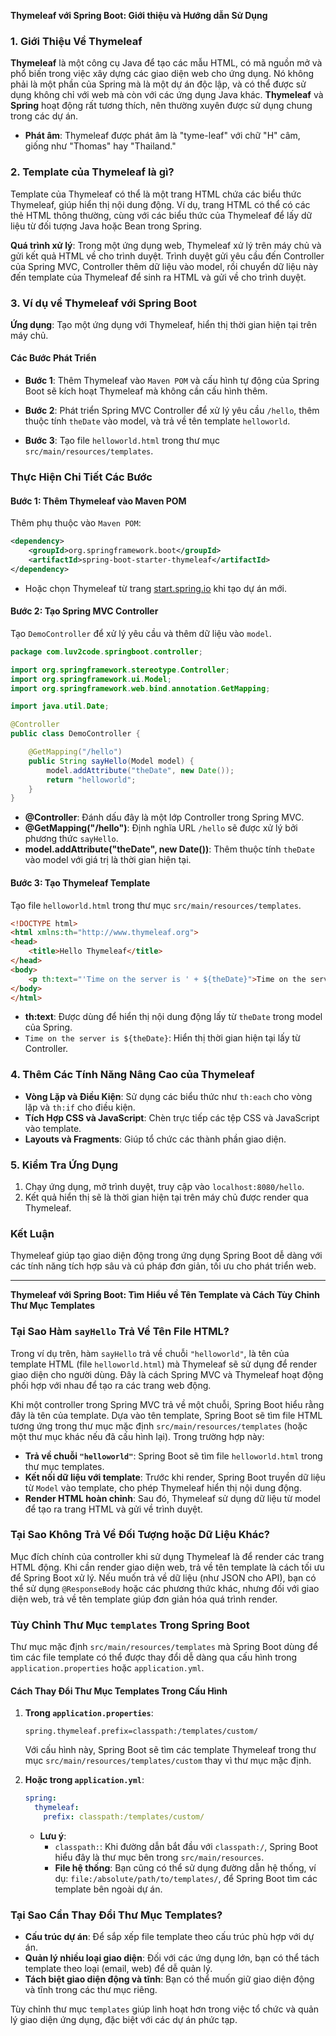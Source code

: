 **Thymeleaf với Spring Boot: Giới thiệu và Hướng dẫn Sử Dụng**

### 1. Giới Thiệu Về Thymeleaf

**Thymeleaf** là một công cụ Java để tạo các mẫu HTML, có mã nguồn mở và phổ biến trong việc xây dựng các giao diện web cho ứng dụng. Nó không phải là một phần của Spring mà là một dự án độc lập, và có thể được sử dụng không chỉ với web mà còn với các ứng dụng Java khác. **Thymeleaf** và **Spring** hoạt động rất tương thích, nên thường xuyên được sử dụng chung trong các dự án.

- **Phát âm**: Thymeleaf được phát âm là "tyme-leaf" với chữ "H" câm, giống như "Thomas" hay "Thailand."

### 2. Template của Thymeleaf là gì?

Template của Thymeleaf có thể là một trang HTML chứa các biểu thức Thymeleaf, giúp hiển thị nội dung động. Ví dụ, trang HTML có thể có các thẻ HTML thông thường, cùng với các biểu thức của Thymeleaf để lấy dữ liệu từ đối tượng Java hoặc Bean trong Spring.

**Quá trình xử lý**: Trong một ứng dụng web, Thymeleaf xử lý trên máy chủ và gửi kết quả HTML về cho trình duyệt. Trình duyệt gửi yêu cầu đến Controller của Spring MVC, Controller thêm dữ liệu vào model, rồi chuyển dữ liệu này đến template của Thymeleaf để sinh ra HTML và gửi về cho trình duyệt.

### 3. Ví dụ về Thymeleaf với Spring Boot

**Ứng dụng**: Tạo một ứng dụng với Thymeleaf, hiển thị thời gian hiện tại trên máy chủ.

#### Các Bước Phát Triển

- **Bước 1**: Thêm Thymeleaf vào `Maven POM` và cấu hình tự động của Spring Boot sẽ kích hoạt Thymeleaf mà không cần cấu hình thêm.
  
- **Bước 2**: Phát triển Spring MVC Controller để xử lý yêu cầu `/hello`, thêm thuộc tính `theDate` vào model, và trả về tên template `helloworld`.

- **Bước 3**: Tạo file `helloworld.html` trong thư mục `src/main/resources/templates`.

### Thực Hiện Chi Tiết Các Bước

#### Bước 1: Thêm Thymeleaf vào Maven POM

Thêm phụ thuộc vào `Maven POM`:

```xml
<dependency>
    <groupId>org.springframework.boot</groupId>
    <artifactId>spring-boot-starter-thymeleaf</artifactId>
</dependency>
```

- Hoặc chọn Thymeleaf từ trang [start.spring.io](https://start.spring.io) khi tạo dự án mới.

#### Bước 2: Tạo Spring MVC Controller

Tạo `DemoController` để xử lý yêu cầu và thêm dữ liệu vào `model`.

```java
package com.luv2code.springboot.controller;

import org.springframework.stereotype.Controller;
import org.springframework.ui.Model;
import org.springframework.web.bind.annotation.GetMapping;

import java.util.Date;

@Controller
public class DemoController {

    @GetMapping("/hello")
    public String sayHello(Model model) {
        model.addAttribute("theDate", new Date());
        return "helloworld";
    }
}
```

- **@Controller**: Đánh dấu đây là một lớp Controller trong Spring MVC.
- **@GetMapping("/hello")**: Định nghĩa URL `/hello` sẽ được xử lý bởi phương thức `sayHello`.
- **model.addAttribute("theDate", new Date())**: Thêm thuộc tính `theDate` vào model với giá trị là thời gian hiện tại.

#### Bước 3: Tạo Thymeleaf Template

Tạo file `helloworld.html` trong thư mục `src/main/resources/templates`.

```html
<!DOCTYPE html>
<html xmlns:th="http://www.thymeleaf.org">
<head>
    <title>Hello Thymeleaf</title>
</head>
<body>
    <p th:text="'Time on the server is ' + ${theDate}">Time on the server is ...</p>
</body>
</html>
```

- **th:text**: Được dùng để hiển thị nội dung động lấy từ `theDate` trong model của Spring.
- `Time on the server is ${theDate}`: Hiển thị thời gian hiện tại lấy từ Controller.

### 4. Thêm Các Tính Năng Nâng Cao của Thymeleaf

- **Vòng Lặp và Điều Kiện**: Sử dụng các biểu thức như `th:each` cho vòng lặp và `th:if` cho điều kiện.
- **Tích Hợp CSS và JavaScript**: Chèn trực tiếp các tệp CSS và JavaScript vào template.
- **Layouts và Fragments**: Giúp tổ chức các thành phần giao diện.

### 5. Kiểm Tra Ứng Dụng

1. Chạy ứng dụng, mở trình duyệt, truy cập vào `localhost:8080/hello`.
2. Kết quả hiển thị sẽ là thời gian hiện tại trên máy chủ được render qua Thymeleaf.

### Kết Luận

Thymeleaf giúp tạo giao diện động trong ứng dụng Spring Boot dễ dàng với các tính năng tích hợp sâu và cú pháp đơn giản, tối ưu cho phát triển web.  

---

**Thymeleaf với Spring Boot: Tìm Hiểu về Tên Template và Cách Tùy Chỉnh Thư Mục Templates**

### Tại Sao Hàm `sayHello` Trả Về Tên File HTML?

Trong ví dụ trên, hàm `sayHello` trả về chuỗi `"helloworld"`, là tên của template HTML (file `helloworld.html`) mà Thymeleaf sẽ sử dụng để render giao diện cho người dùng. Đây là cách Spring MVC và Thymeleaf hoạt động phối hợp với nhau để tạo ra các trang web động.

Khi một controller trong Spring MVC trả về một chuỗi, Spring Boot hiểu rằng đây là tên của template. Dựa vào tên template, Spring Boot sẽ tìm file HTML tương ứng trong thư mục mặc định `src/main/resources/templates` (hoặc một thư mục khác nếu đã cấu hình lại). Trong trường hợp này:
- **Trả về chuỗi `"helloworld"`**: Spring Boot sẽ tìm file `helloworld.html` trong thư mục templates.
- **Kết nối dữ liệu với template**: Trước khi render, Spring Boot truyền dữ liệu từ `Model` vào template, cho phép Thymeleaf hiển thị nội dung động.
- **Render HTML hoàn chỉnh**: Sau đó, Thymeleaf sử dụng dữ liệu từ model để tạo ra trang HTML và gửi về trình duyệt.

### Tại Sao Không Trả Về Đối Tượng hoặc Dữ Liệu Khác?

Mục đích chính của controller khi sử dụng Thymeleaf là để render các trang HTML động. Khi cần render giao diện web, trả về tên template là cách tối ưu để Spring Boot xử lý. Nếu muốn trả về dữ liệu (như JSON cho API), bạn có thể sử dụng `@ResponseBody` hoặc các phương thức khác, nhưng đối với giao diện web, trả về tên template giúp đơn giản hóa quá trình render.

### Tùy Chỉnh Thư Mục `templates` Trong Spring Boot

Thư mục mặc định `src/main/resources/templates` mà Spring Boot dùng để tìm các file template có thể được thay đổi dễ dàng qua cấu hình trong `application.properties` hoặc `application.yml`.

#### Cách Thay Đổi Thư Mục Templates Trong Cấu Hình

1. **Trong `application.properties`**:

   ```properties
   spring.thymeleaf.prefix=classpath:/templates/custom/
   ```

   Với cấu hình này, Spring Boot sẽ tìm các template Thymeleaf trong thư mục `src/main/resources/templates/custom` thay vì thư mục mặc định.

2. **Hoặc trong `application.yml`**:

   ```yaml
   spring:
     thymeleaf:
       prefix: classpath:/templates/custom/
   ```

   - **Lưu ý**:
     - `classpath:`: Khi đường dẫn bắt đầu với `classpath:/`, Spring Boot hiểu đây là thư mục bên trong `src/main/resources`.
     - **File hệ thống**: Bạn cũng có thể sử dụng đường dẫn hệ thống, ví dụ: `file:/absolute/path/to/templates/`, để Spring Boot tìm các template bên ngoài dự án.

### Tại Sao Cần Thay Đổi Thư Mục Templates?

- **Cấu trúc dự án**: Để sắp xếp file template theo cấu trúc phù hợp với dự án.
- **Quản lý nhiều loại giao diện**: Đối với các ứng dụng lớn, bạn có thể tách template theo loại (email, web) để dễ quản lý.
- **Tách biệt giao diện động và tĩnh**: Bạn có thể muốn giữ giao diện động và tĩnh trong các thư mục riêng.

Tùy chỉnh thư mục `templates` giúp linh hoạt hơn trong việc tổ chức và quản lý giao diện ứng dụng, đặc biệt với các dự án phức tạp.

